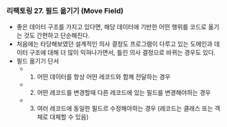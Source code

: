 ### 리팩토링 27. 필드 옮기기 (Move Field)
- 좋은 데이터 구조를 가지고 있다면, 해당 데이터에 기반한 어떤 행위를 코드로 옮기는 것도 간편하고 단순해진다.
- 처음에는 타당해보였던 설계적인 의사 결정도 프로그램이 다루고 있는 도메인과 데이터 구조에 대해 더 많이 익혀나가면서,
틀린 의사 결정으로 바뀌는 경우도 있다.
- 필드 옮기기 단서
   - 1) 어떤 데이터를 항상 어떤 레코드와 함께 전달하는 경우
   - 2) 어떤 레코드를 변경할때 다른 레코드에 있는 필드를 변경해야하는 경우
   - 3) 여러 레코드에 동일한 필드르 수정해야하는 경우 (레코드는 클래스 또는 객체로 대체할 수 있음)